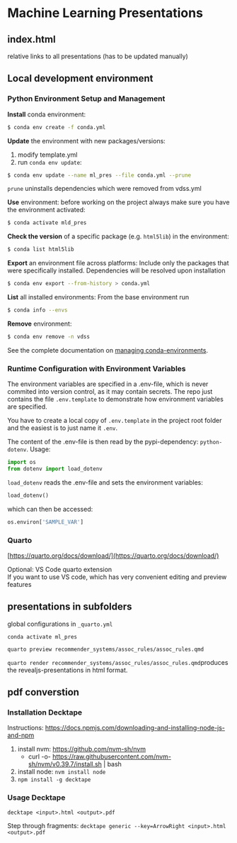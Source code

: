 # Machine Learning Presentations
## index.html
relative links to all presentations (has to be updated manually)

## Local development environment

### Python Environment Setup and Management
**Install** conda environment:
```sh
$ conda env create -f conda.yml
```
**Update** the environment with new packages/versions:
1. modify template.yml
2. run `conda env update`:
```sh
$ conda env update --name ml_pres --file conda.yml --prune
```
`prune` uninstalls dependencies which were removed from vdss.yml

**Use** environment:
before working on the project always make sure you have the environment activated:
```sh
$ conda activate mld_pres
```

**Check the version** of a specific package (e.g. `html5lib`) in the environment:
```sh
$ conda list html5lib
```

**Export** an environment file across platforms:
Include only the packages that were specifically installed. Dependencies will be resolved upon installation
```sh
$ conda env export --from-history > conda.yml
```

**List** all installed environments:
From the base environment run
```sh
$ conda info --envs
```

**Remove** environment:
```sh
$ conda env remove -n vdss
```

See the complete documentation on [managing conda-environments](https://docs.conda.io/projects/conda/en/latest/user-guide/tasks/manage-environments.html).

### Runtime Configuration with Environment Variables
The environment variables are specified in a .env-file, which is never commited into version control, as it may contain secrets. The repo just contains the file `.env.template` to demonstrate how environment variables are specified.

You have to create a local copy of `.env.template` in the project root folder and the easiest is to just name it `.env`.

The content of the .env-file is then read by the pypi-dependency: `python-dotenv`. Usage:
```python
import os
from dotenv import load_dotenv
```

`load_dotenv` reads the .env-file and sets the environment variables:

```python
load_dotenv()
```
which can then be accessed:

```python
os.environ['SAMPLE_VAR']
```

### Quarto
[https://quarto.org/docs/download/](https://quarto.org/docs/download/)

Optional: VS Code quarto extension  
If you want to use VS code, which has very convenient editing and preview features 

## presentations in subfolders
global configurations in `_quarto.yml`

`conda activate ml_pres`

`quarto preview recommender_systems/assoc_rules/assoc_rules.qmd`

```quarto render recommender_systems/assoc_rules/assoc_rules.qmd```produces the revealjs-presentations in html format.


## pdf converstion
### Installation Decktape

Instructions: https://docs.npmjs.com/downloading-and-installing-node-js-and-npm

1. install nvm: https://github.com/nvm-sh/nvm
    * curl -o- https://raw.githubusercontent.com/nvm-sh/nvm/v0.39.7/install.sh | bash
2. install node: `nvm install node`
3. `npm install -g decktape`

### Usage Decktape
`decktape <input>.html <output>.pdf`

Step through fragments: `decktape generic --key=ArrowRight <input>.html <output>.pdf`

